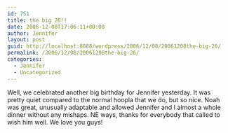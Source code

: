 ```yaml
---
id: 751
title: the big 26!!
date: 2006-12-08T17:06:11+00:00
author: Jennifer
layout: post
guid: http://localhost:8888/wordpress/2006/12/08/20061208the-big-26/
permalink: /2006/12/08/20061208the-big-26/
categories:
  - Jennifer
  - Uncategorized
---
```

Well, we celebrated another big birthday for Jennifer yesterday. It was pretty quiet compared to the normal hoopla that we do, but so nice. Noah was great, unusually adaptable and allowed Jennifer and I almost a whole dinner without any mishaps. NE ways, thanks for everybody that called to wish him well. We love you guys!